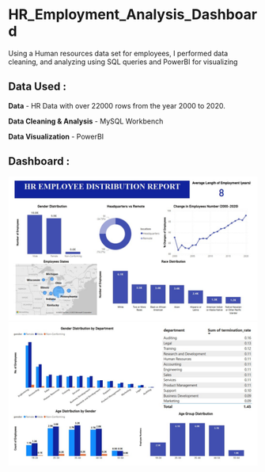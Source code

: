 # HR_Employment_Analysis_Dashboard
Using a Human resources data set for employees, I performed data cleaning, and analyzing using SQL queries and PowerBI for visualizing

## Data Used :

**Data** - HR Data with over 22000 rows from the year 2000 to 2020.

**Data Cleaning & Analysis** - MySQL Workbench

**Data Visualization** - PowerBI

## Dashboard :
![image](imgs\page1.jpeg)
![image](imgs\page2.jpeg)
